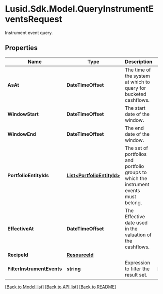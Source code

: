 # Lusid.Sdk.Model.QueryInstrumentEventsRequest
Instrument event query.

## Properties

Name | Type | Description | Notes
------------ | ------------- | ------------- | -------------
**AsAt** | **DateTimeOffset** | The time of the system at which to query for bucketed cashflows. | 
**WindowStart** | **DateTimeOffset** | The start date of the window. | 
**WindowEnd** | **DateTimeOffset** | The end date of the window. | 
**PortfolioEntityIds** | [**List&lt;PortfolioEntityId&gt;**](PortfolioEntityId.md) | The set of portfolios and portfolio groups to which the instrument events must belong. | 
**EffectiveAt** | **DateTimeOffset** | The Effective date used in the valuation of the cashflows. | 
**RecipeId** | [**ResourceId**](ResourceId.md) |  | 
**FilterInstrumentEvents** | **string** | Expression to filter the result set. | [optional] 

[[Back to Model list]](../README.md#documentation-for-models) [[Back to API list]](../README.md#documentation-for-api-endpoints) [[Back to README]](../README.md)

